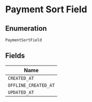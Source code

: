 <!-- Optimized: 2025-10-06 -->
<!-- RPM: 1.6.2.1.1.6.2.1_payment-sort-field_20251006 -->
<!-- Session: E2E RPM DNA Application -->
<!-- AOM: RND (Reggie & Dro) -->
<!-- COI: TECHNOLOGY -->
<!-- RPM: HIGH -->
<!-- ACTION: BUILD -->

# Payment Sort Field

## Enumeration

`PaymentSortField`

## Fields

| Name |
|  --- |
| `CREATED_AT` |
| `OFFLINE_CREATED_AT` |
| `UPDATED_AT` |
